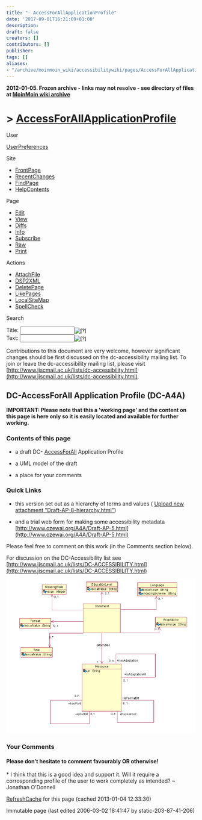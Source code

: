 ```yaml
---
title: "- AccessForAllApplicationProfile"
date: '2017-09-01T16:21:09+01:00'
description: 
draft: false
creators: []
contributors: []
publisher: 
tags: []
aliases:
- "/archive/moinmoin_wiki/accessibilitywiki/pages/AccessForAllApplicationProfile.html"
---
```


**2012-01-05. Frozen archive - links may not resolve - see directory of files at [MoinMoin wiki archive](/moinmoin-wiki-archive/)**

# > [AccessForAllApplicationProfile](http://dublincore.org/accessibilitywiki/AccessForAllApplicationProfile?action=fullsearch&value=AccessForAllApplicationProfile&literal=1&case=1&context=40 "Click here to do a full-text search for this title")

User

 [UserPreferences](http://dublincore.org/accessibilitywiki/UserPreferences)
  

Site

- [FrontPage](http://dublincore.org/accessibilitywiki/FrontPage)
- [RecentChanges](http://dublincore.org/accessibilitywiki/RecentChanges)
- [FindPage](http://dublincore.org/accessibilitywiki/FindPage)
- [HelpContents](http://dublincore.org/accessibilitywiki/HelpContents)

Page

- [Edit](http://dublincore.org/accessibilitywiki/AccessForAllApplicationProfile?action=edit "Edit")
- [View](http://dublincore.org/accessibilitywiki/AccessForAllApplicationProfile "View")
- [Diffs](http://dublincore.org/accessibilitywiki/AccessForAllApplicationProfile?action=diff "Diffs")
- [Info](http://dublincore.org/accessibilitywiki/AccessForAllApplicationProfile?action=info "Info")
- [Subscribe](http://dublincore.org/accessibilitywiki/AccessForAllApplicationProfile?action=subscribe "Subscribe")
- [Raw](http://dublincore.org/accessibilitywiki/AccessForAllApplicationProfile?action=raw "Raw")
- [Print](http://dublincore.org/accessibilitywiki/AccessForAllApplicationProfile?action=print "Print")

Actions

- [AttachFile](http://dublincore.org/accessibilitywiki/AccessForAllApplicationProfile?action=AttachFile)
- [DSP2XML](http://dublincore.org/accessibilitywiki/AccessForAllApplicationProfile?action=DSP2XML)
- [DeletePage](http://dublincore.org/accessibilitywiki/AccessForAllApplicationProfile?action=DeletePage)
- [LikePages](http://dublincore.org/accessibilitywiki/AccessForAllApplicationProfile?action=LikePages)
- [LocalSiteMap](http://dublincore.org/accessibilitywiki/AccessForAllApplicationProfile?action=LocalSiteMap)
- [SpellCheck](http://dublincore.org/accessibilitywiki/AccessForAllApplicationProfile?action=SpellCheck)

Search

<form method="POST" action="/accessibilitywiki/AccessForAllApplicationProfile">
<p>
<input name="action" value="inlinesearch" type="hidden">
<input name="context" value="40" type="hidden">
Title: <input name="text_title" size="15" maxlength="50" type="text"><input src="AccessForAllApplicationProfile_files/moin-search.png" name="button_title" alt="[?]" type="image"><br>Text: <input name="text_full" size="15" maxlength="50" type="text"><input src="AccessForAllApplicationProfile_files/moin-search.png" name="button_full" alt="[?]" type="image">
</p>
</form>

Contributions to this document are very welcome, however significant changes should be first discussed on the dc-accessibility mailing list. To join or leave the dc-accessibility mailing list, please visit [http://www.jiscmail.ac.uk/lists/dc-accessibility.html](http://www.jiscmail.ac.uk/lists/dc-accessibility.html). 
## DC-AccessForAll Application Profile (DC-A4A)

**IMPORTANT: Please note that this a 'working page' and the content on this page is here only so it is easily located and available for further working.**

### Contents of this page

- a draft DC- [AccessForAll](http://dublincore.org/accessibilitywiki/AccessForAll) Application Profile

- a UML model of the draft

- a place for your comments

### Quick Links

- this version set out as a hierarchy of terms and values ( [Upload new attachment "Draft-AP-8-hierarchy.html"](http://dublincore.org/accessibilitywiki/AccessForAllApplicationProfile?action=AttachFile&rename=Draft-AP-8-hierarchy.html))

- and a trial web form for making some accessibility metadata [http://www.ozewai.org/A4A/Draft-AP-5.html](http://www.ozewai.org/A4A/Draft-AP-5.html)

Please feel free to comment on this work (in the Comments section below).

For discussion on the DC-Accessibility list see [http://www.jiscmail.ac.uk/lists/DC-ACCESSIBILITY.html](http://www.jiscmail.ac.uk/lists/DC-ACCESSIBILITY.html)

<img src="AccessForAllApplicationProfile_files/AccessForAllApplicationProfile.png" alt="description.png">

### Your Comments

#### Please don't hesitate to comment favourably OR otherwise!

\* I think that this is a good idea and support it. Will it require a corrosponding profile of the user to work completely as intended? ~ Jonathan O'Donnell

 [RefreshCache](http://dublincore.org/accessibilitywiki/AccessForAllApplicationProfile?action=refresh&arena=Page.py&key=AccessForAllApplicationProfile.text_html) for this page (cached 2013-01-04 12:33:30)  

Immutable page (last edited 2006-03-02 18:41:47 by static-203-87-41-206)

